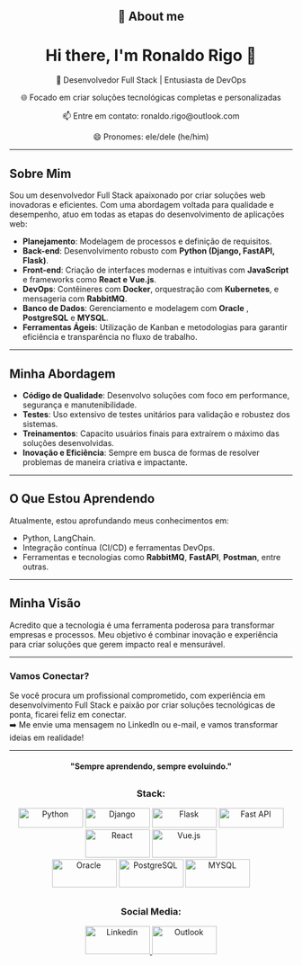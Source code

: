 <h2 align="center">👨 About me </h2>
<h1 align="center">Hi there, I'm Ronaldo Rigo 👋</h1>

<p align="center">
🎯 Desenvolvedor Full Stack | Entusiasta de DevOps 
</p>
<p align="center">
🌐 Focado em criar soluções tecnológicas completas e personalizadas  
</p>
<p align="center">
📫 Entre em contato: ronaldo.rigo@outlook.com  
</p>
<p align="center">
😄 Pronomes: ele/dele (he/him)  
</p>

---

## Sobre Mim  

Sou um desenvolvedor Full Stack apaixonado por criar soluções web inovadoras e eficientes. Com uma abordagem voltada para qualidade e desempenho, atuo em todas as etapas do desenvolvimento de aplicações web:  

- **Planejamento**: Modelagem de processos e definição de requisitos.  
- **Back-end**: Desenvolvimento robusto com **Python (Django, FastAPI, Flask)**.  
- **Front-end**: Criação de interfaces modernas e intuitivas com **JavaScript** e frameworks como **React e Vue.js**.  
- **DevOps**: Contêineres com **Docker**, orquestração com **Kubernetes**, e mensageria com **RabbitMQ**.  
- **Banco de Dados**: Gerenciamento e modelagem com **Oracle** , **PostgreSQL** e **MYSQL**.  
- **Ferramentas Ágeis**: Utilização de Kanban e metodologias para garantir eficiência e transparência no fluxo de trabalho.  

---

## Minha Abordagem  

- **Código de Qualidade**: Desenvolvo soluções com foco em performance, segurança e manutenibilidade.  
- **Testes**: Uso extensivo de testes unitários para validação e robustez dos sistemas.  
- **Treinamentos**: Capacito usuários finais para extraírem o máximo das soluções desenvolvidas.  
- **Inovação e Eficiência**: Sempre em busca de formas de resolver problemas de maneira criativa e impactante.  

---

## O Que Estou Aprendendo  

Atualmente, estou aprofundando meus conhecimentos em:  
- Python, LangChain.  
- Integração contínua (CI/CD) e ferramentas DevOps.  
- Ferramentas e tecnologias como **RabbitMQ**, **FastAPI**, **Postman**, entre outras.  

---

## Minha Visão  

Acredito que a tecnologia é uma ferramenta poderosa para transformar empresas e processos. Meu objetivo é combinar inovação e experiência para criar soluções que gerem impacto real e mensurável.  

---

### Vamos Conectar?  

Se você procura um profissional comprometido, com experiência em desenvolvimento Full Stack e paixão por criar soluções tecnológicas de ponta, ficarei feliz em conectar.  
➡️ Me envie uma mensagem no LinkedIn ou e-mail, e vamos transformar ideias em realidade!  

---

<h4 align="center">"Sempre aprendendo, sempre evoluindo."</h4>

<h2 dir="auto"> </h2>
<h3 align="center">Stack:</h3>
<p align="center">
  <img src="https://www.python.org/static/img/python-logo.png" width="115" height="35" alt="Python">
  <img src="https://blog.geekhunter.com.br/wp-content/uploads/2020/08/django-framework.png" width="115" height="35" alt="Django">
  <img src="https://flask.palletsprojects.com/en/stable/_images/flask-horizontal.png" width="115" height="35" alt="Flask">
  <img src="https://mabittar.github.io/assets/img/fastapi.png" width="115" height="35" alt="Fast API">
  <br>
  <img src="https://delta-dev-software.fr/wp-content/uploads/2024/02/react-logo-freelogovectors.net_.png" width="115" height="50" alt="React">
  <img src="https://runcode-app-public.s3.amazonaws.com/images/vuejs-online-editor-compiler.original.png" width="115" height="50" alt="Vue.js">
  <br>
  <img src="https://mma.prnewswire.com/media/467598/Oracle_Logo.jpg?p=twitter" width="115" height="50" alt="Oracle">
  <img src="https://www.hostingzone.com.br/images/postgresql-logo.png" width="115" height="50" alt="PostgreSQL">
  <img src="https://logos-marques.com/wp-content/uploads/2023/09/MySQL-Logo-thmb.png" width="115" height="50" alt="MYSQL">
  

</p>
<h2 dir="auto"> </h2>
<h3 align="center">Social Media:</h3>
<p align="center">
  <a href="https://www.linkedin.com/in/ronaldorigo/" rel="nofollow">
  <img src="https://media.licdn.com/dms/image/D4D12AQG4RhSmZ2eKcg/article-cover_image-shrink_720_1280/0/1668455886496?e=2147483647&v=beta&t=5glX7R45u2hhIAnL3zQBgoCJK5VJWSDPLI7LcO08gFw" width="115" height="50" alt="Linkedin">
  </a>
  <a href="mailto:ronaldo.rigo@outlook.com"" rel="nofollow">
    <img src="https://www.pcworld.com/wp-content/uploads/2022/12/1055.outlook-logo-2_thumb_56da2757-100841646-orig.jpg" width="115" height="50" alt="Outlook">
  </a>
</p>
<h2 dir="auto"> </h2>

